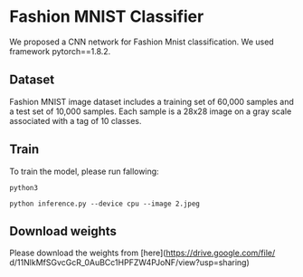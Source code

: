 # Fashion MNIST Classifier
We proposed a CNN network for Fashion Mnist classification. We used framework pytorch==1.8.2.
## Dataset
Fashion MNIST image dataset includes a training set of 60,000 samples and a test set of 10,000 samples. Each sample is a 28x28 image on a gray scale associated with a tag of 10 classes.

## Train
To train the model, please run fallowing:
```
python3 
```

```
python inference.py --device cpu --image 2.jpeg
```
## Download weights
Please download the weights from [here](https://drive.google.com/file/ d/11NlkMfSGvcGcR_0AuBCc1HPFZW4PJoNF/view?usp=sharing)  

